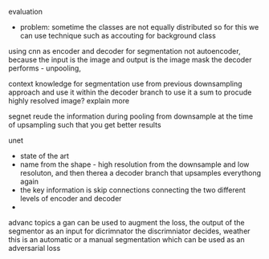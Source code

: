 
evaluation
- problem: sometime the classes are not equally distributed so for this we can use technique such as accouting for background class

using cnn as encoder and decoder for segmentation
	not autoencoder, because the input is the image and  output is the image mask
	the decoder  performs - unpooling, 

context knowledge for segmentation
	use from previous downsampling approach and use it within the decoder branch to use it a sum to procude highly resolved image? explain more

segnet
reude the information during pooling from downsample at the time of upsampling such that you get better results

unet
 - state of the art
 - name from the shape - high resolution from the downsample and low resoluton, and then therea a decoder branch that upsamples everythong again
 - the key information is skip connections connecting the two different levels of encoder and decoder
 - 
advanc topics
	a gan can be used to augment the loss, the output of the segmentor as an input for dicrimnator the discrimniator decides, weather this is an automatic or a manual segmentation which can be used as an adversarial loss